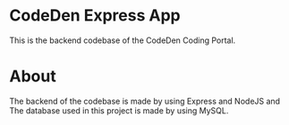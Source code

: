 # CodeDen Express App
This is the backend codebase of the CodeDen Coding Portal.

# About
The backend of the codebase is made by using Express and NodeJS and The database used in this project is made by using MySQL.

